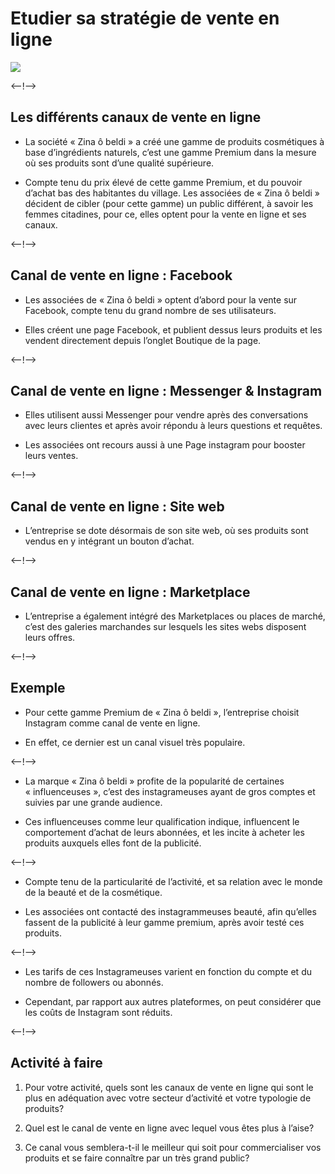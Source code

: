 # Etudier sa stratégie de vente en ligne
![](http://douar.tech/dt_assets/session-2/slide-1.png)

<--!-->

## Les différents canaux de vente en ligne

- La société « Zina ô beldi » a créé une gamme de produits cosmétiques à base d’ingrédients naturels, c’est une gamme Premium dans la mesure où ses produits sont d’une qualité supérieure.

- Compte tenu du prix élevé de cette gamme Premium, et du pouvoir d’achat bas des habitantes du village. Les associées de « Zina ô beldi » décident de cibler (pour cette gamme) un public différent, à savoir les femmes citadines, pour ce, elles optent pour la vente en ligne et ses canaux.

<--!-->

## Canal de vente en ligne : Facebook

- Les associées de « Zina ô beldi » optent d’abord pour la vente sur Facebook, compte tenu du grand nombre de ses utilisateurs.

- Elles créent une page Facebook, et publient dessus leurs produits et les vendent directement depuis l’onglet Boutique de la page.

<--!-->

## Canal de vente en ligne : Messenger & Instagram

- Elles utilisent aussi Messenger pour vendre après des conversations avec leurs clientes et après avoir répondu à leurs questions et requêtes.

- Les associées ont recours aussi à une Page instagram pour booster leurs ventes.

<--!-->

## Canal de vente en ligne : Site web

- L’entreprise se dote désormais de son site web, où ses produits sont vendus en y intégrant un bouton d’achat.

<--!-->

## Canal de vente en ligne : Marketplace

- L’entreprise a également intégré des Marketplaces ou places de marché, c’est des galeries marchandes sur lesquels les sites webs disposent leurs offres.

<--!-->

## Exemple

- Pour cette gamme Premium de « Zina ô beldi », l’entreprise choisit Instagram comme canal de vente en ligne.

- En effet, ce dernier est un canal visuel très populaire.

<--!-->

- La marque « Zina ô beldi » profite de la popularité de certaines « influenceuses », c’est des instagrameuses ayant de gros comptes et suivies par une grande audience.

- Ces influenceuses comme leur qualification indique, influencent le comportement d’achat de leurs abonnées, et les incite à acheter les produits auxquels elles font de la publicité.

<--!-->

- Compte tenu de la particularité de l’activité, et sa relation avec le monde de la beauté et de la cosmétique. 

- Les associées ont contacté des instagrammeuses beauté, afin qu’elles fassent de la publicité à leur gamme premium, après avoir testé ces produits.

<--!-->

- Les tarifs de ces Instagrameuses varient en fonction du compte et du nombre de followers ou abonnés.

- Cependant, par rapport aux autres plateformes, on peut considérer que les coûts de Instagram sont réduits.

<--!-->

## Activité à faire

1) Pour votre activité, quels sont les canaux de vente en ligne qui sont le plus en adéquation avec votre secteur d’activité et votre typologie de produits?

2) Quel est le canal de vente en ligne avec lequel vous êtes plus à l’aise? 

3) Ce canal vous semblera-t-il le meilleur qui soit pour commercialiser vos produits et se faire connaître par un très grand public?

